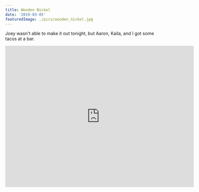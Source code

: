 ```yaml
---
title: Wooden Nickel
date: '2019-03-05'
featuredImage: ./pics/wooden_nickel.jpg
---
```


Joey wasn't able to make it out tonight, but Aaron, Kaila, and I got some tacos
at a bar.

<iframe
src="https://www.google.com/maps/embed?pb=!1m14!1m8!1m3!1d12615.961990448162!2d-122.4157832!3d37.766821!3m2!1i1024!2i768!4f13.1!3m3!1m2!1s0x0%3A0x101c25adc34d241b!2sWooden+Nickel!5e0!3m2!1sen!2sus!4v1552535683216"
width="600" height="450" frameborder="0" style="border:0"
allowfullscreen></iframe>

